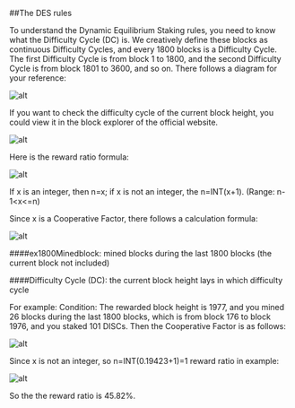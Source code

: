 ##The DES rules

To understand the Dynamic Equilibrium Staking rules, you need to know what the Difficulty Cycle (DC) is. We creatively define these blocks as continuous Difficulty Cycles, and every 1800 blocks is a Difficulty Cycle. The first Difficulty Cycle is from block 1 to 1800, and the second Difficulty Cycle is from block 1801 to 3600, and so on. There follows a diagram for your reference:

![alt](image/DC.png"title")

If you want to check the difficulty cycle of the current block height, you could view it in the block explorer of the official website.

![alt](image/ViewDC.png"title")


Here is the reward ratio formula: 

![alt](image/RewardRatiofrmula.png"title")



If x is an integer, then n=x; if x is not an integer, the n=INT(x+1).  (Range: n-1<x<=n)

Since x is a Cooperative Factor, there follows a calculation formula:

![alt](image/CooperativeFactorFormula.png"title")



####ex1800Minedblock: mined blocks during the last 1800 blocks (the current block not included) 

####Difficulty Cycle (DC): the current block height lays in which difficulty cycle


For example: 
Condition: The rewarded block height is 1977, and you mined 26 blocks during the last 1800 blocks, which is from block 176 to block 1976, and you staked 101 DISCs. Then the Cooperative Factor is as follows: 

![alt](image/CooperativeFactorInExample.png"title")

Since x is not an integer, so n=INT(0.19423+1)=1
reward ratio in example:

![alt](image/RewardRatioInExample.png"title")

So the the reward ratio is 45.82%.
